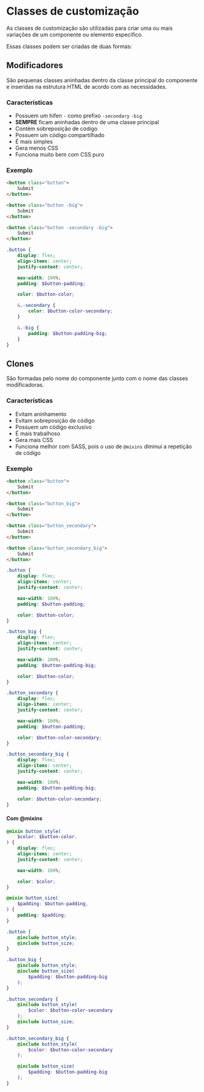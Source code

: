 # Classes de customização
As classes de customização são utilizadas para criar uma ou mais variações de um componente ou elemento especifico.

Essas classes podem ser criadas de duas formas:

## Modificadores
São pequenas classes aninhadas dentro da classe principal do componente e inseridas na estrutura HTML de acordo com as necessidades.

### Características
- Possuem um hífen `-` como prefixo `-secondary` `-big`
- **SEMPRE** ficam aninhadas dentro de uma classe principal
- Contém sobreposição de código
- Possuem um código compartilhado
- É mais simples
- Gera menos CSS
- Funciona muito bem com CSS puro

### Exemplo
```html
<button class="button">
	Submit
</button>

<button class="button -big">
	Submit
</button>

<button class="button -secondary -big">
	Submit
</button>
```
```scss
.button {
	display: flex;
    align-items: center;
    justify-content: center;

	max-width: 100%;
	padding: $button-padding;

	color: $button-color;

	&.-secondary {	
		color: $button-color-secondary;
	}

	&.-big {
		padding: $button-padding-big;
	}
}	
```

## Clones
São formadas pelo nome do componente junto com o nome das classes modificadoras.

### Características
- Evitam aninhamento
- Evitam sobreposição de código
- Possuem um código exclusivo
- É mais trabalhoso
- Gera mais CSS
- Funciona melhor com SASS, pois o uso de `@mixins` diminui a repetição de código

### Exemplo
```html
<button class="button">
	Submit
</button>

<button class="button_big">
	Submit
</button>

<button class="button_secondary">
	Submit
</button>

<button class="button_secondary_big">
	Submit
</button>
```
```scss
.button {
	display: flex;
    align-items: center;
    justify-content: center;

	max-width: 100%;
	padding: $button-padding;

	color: $button-color;
}	

.button_big {
	display: flex;
    align-items: center;
    justify-content: center;

	max-width: 100%;
	padding: $button-padding-big;

	color: $button-color;
}

.button_secondary {
	display: flex;
    align-items: center;
    justify-content: center;

	max-width: 100%;
	padding: $button-padding;

	color: $button-color-secondary;
}

.button_secondary_big {	
	display: flex;
    align-items: center;
    justify-content: center;

	max-width: 100%;
	padding: $button-padding-big;

	color: $button-color-secondary;
}
```

#### Com @mixins
```scss
@mixin button_style(
    $color: $button-color,
) {
	display: flex;
    align-items: center;
    justify-content: center;

	max-width: 100%;

	color: $color;
}

@mixin button_size(
    $padding: $button-padding,
) {
	padding: $padding;
}

.button {
	@include button_style;
	@include button_size;
}	

.button_big {
	@include button_style;
	@include button_size(
		$padding: $button-padding-big
	);
}

.button_secondary {
	@include button_style(
		$color: $button-color-secondary
	);
	@include button_size;
}

.button_secondary_big {	
	@include button_style(
		$color: $button-color-secondary
	);

	@include button_size(
		$padding: $button-padding-big
	);
}
```